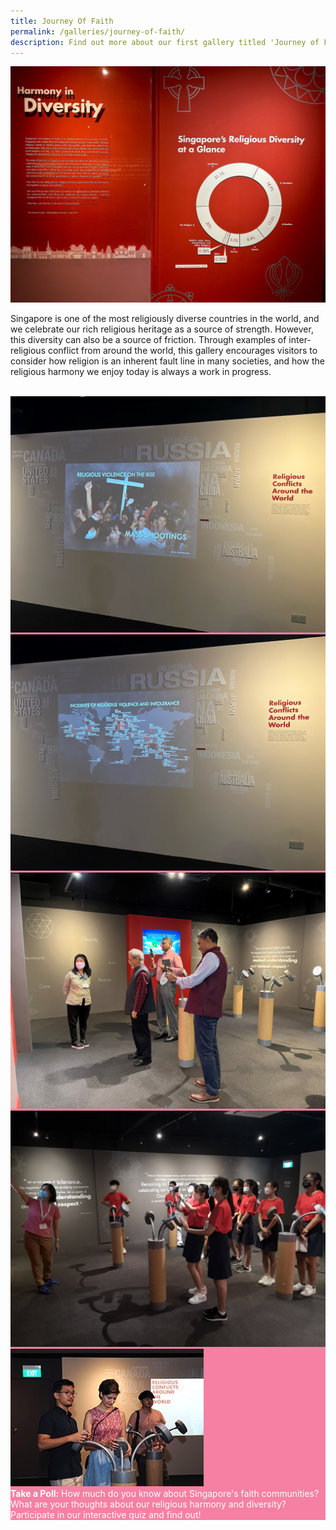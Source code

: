 ```yaml
---
title: Journey Of Faith
permalink: /galleries/journey-of-faith/
description: Find out more about our first gallery titled 'Journey of Faith'.
---
```

![Pie Chart of various Faiths](/images/piechart%20of%20various%20faiths.jpg)

Singapore is one of the most religiously diverse countries in the world, and we celebrate our rich religious heritage as a source of strength. However, this diversity can also be a source of friction. Through examples of inter-religious conflict from around the world, this gallery encourages visitors to consider how religion is an inherent fault line in many societies, and how the religious harmony we enjoy today is always a work in progress.<br><br>

<div class="row" style="background: #f680a3; color:#fff;">
<div class="col is-6"><img src="/images/Gallery%201%20video.jpg" alt="Gallery 1 - Video 2">
	</div>
	<div class="col is-6"><img src="/images/Gallery%201%20video%203.jpg" alt="Gallery 1 - Video"></div>
</div>
<div class="row" style="background: #f680a3; color:#fff;">
<div class="col is-6"><img src="/images/Polling%20Station%203B.jpg" alt="Gallery 1 - Polling Station">
	</div>
	<div class="col is-6"><img src="/images/Polling%20Station%203A.jpg" alt="Gallery 1 - Polling Station 2"></div>
</div>
<div class="row" style="background: #f680a3; color:#fff;">
<div class="col is-4"><img src="/images/G1_highlights.jpg" alt="Gallery 1 Highlights"></div>
	<div class="col is-8"><b>Take a Poll:</b> How much do you know about Singapore's faith communities? What are your thoughts about our religious harmony and diversity? Participate in our interactive quiz and find out!</div>
</div>